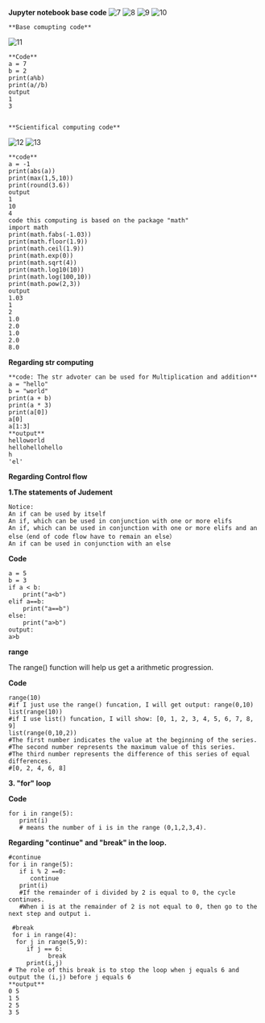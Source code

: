 **Jupyter notebook base code**
![7](https://user-images.githubusercontent.com/103999272/233595611-414997e6-161a-479b-aa7d-b0b3d863d282.png)
![8](https://user-images.githubusercontent.com/103999272/233595629-4cc638fa-f469-44cb-83c0-9c168df83f0e.png)
![9](https://user-images.githubusercontent.com/103999272/233595658-15955508-e509-45ac-b10a-1194bfb709a4.png)
![10](https://user-images.githubusercontent.com/103999272/233596638-b1f460bf-0d4d-4f53-a3ca-9768ad63e196.png)

    **Base comupting code**
![11](https://user-images.githubusercontent.com/103999272/233596822-2526422e-c41d-4a72-a142-5dd996a1495d.png)

    **Code**
    a = 7
    b = 2
    print(a%b)
    print(a//b)
    output
    1
    3
  
  
    **Scientifical computing code**
![12](https://user-images.githubusercontent.com/103999272/233596988-74a504af-a916-487b-bbef-e73268794914.png)
![13](https://user-images.githubusercontent.com/103999272/233597041-3c6dd400-740e-48d3-aad4-d26eebcfce02.png)

    **code**
    a = -1
    print(abs(a))
    print(max(1,5,10))
    print(round(3.6))
    output
    1
    10
    4
    code this computing is based on the package "math"
    import math
    print(math.fabs(-1.03))
    print(math.floor(1.9))
    print(math.ceil(1.9))
    print(math.exp(0))
    print(math.sqrt(4))
    print(math.log10(10))
    print(math.log(100,10))
    print(math.pow(2,3))
    output
    1.03
    1
    2
    1.0
    2.0
    1.0
    2.0
    8.0


    
    
    
**Regarding str computing**

    **code: The str advoter can be used for Multiplication and addition**
    a = "hello"
    b = "world"
    print(a + b)
    print(a * 3)
    print(a[0])
    a[0]
    a[1:3]
    **output**
    helloworld
    hellohellohello
    h
    'el'
 
**Regarding Control flow**

**1.The statements of Judement**

    Notice:
    An if can be used by itself
    An if, which can be used in conjunction with one or more elifs
    An if, which can be used in conjunction with one or more elifs and an else（end of code flow have to remain an else）
    An if can be used in conjunction with an else

**Code**

    a = 5
    b = 3
    if a < b:
        print("a<b")
    elif a==b:
        print("a==b")
    else:
        print("a>b")
    output:
    a>b

**range**

The range() function will help us get a arithmetic progression.

**Code**

    range(10)
    #if I just use the range() funcation, I will get output: range(0,10)
    list(range(10))
    #if I use list() funcation, I will show: [0, 1, 2, 3, 4, 5, 6, 7, 8, 9]
    list(range(0,10,2))
    #The first number indicates the value at the beginning of the series.
    #The second number represents the maximum value of this series.
    #The third number represents the difference of this series of equal differences.
    #[0, 2, 4, 6, 8]
    
**3. "for" loop**

**Code**

    for i in range(5):
       print(i)
       # means the number of i is in the range (0,1,2,3,4).
       
**Regarding "continue" and "break" in the loop.**

    #continue
    for i in range(5):
       if i % 2 ==0:
          continue
       print(i)
       #If the remainder of i divided by 2 is equal to 0, the cycle continues.
       #When i is at the remainder of 2 is not equal to 0, then go to the next step and output i.

     #break
     for i in range(4):
      for j in range(5,9):
         if j == 6:
               break
         print(i,j)
    # The role of this break is to stop the loop when j equals 6 and output the (i,j) before j equals 6
    **output**
    0 5
    1 5
    2 5
    3 5
